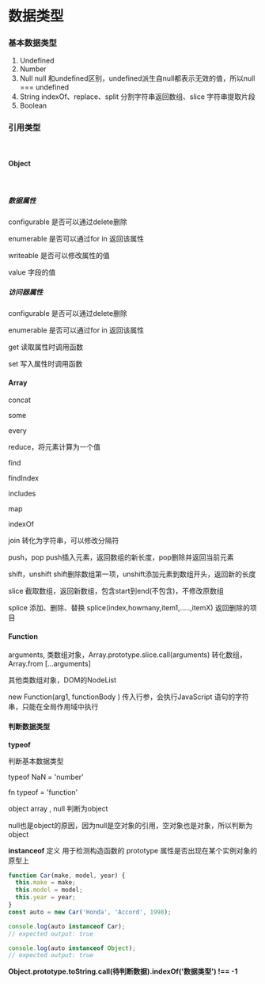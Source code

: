 # 数据类型

### 基本数据类型

1. Undefined
2. Number
3. Null   null 和undefined区别，undefined派生自null都表示无效的值，所以null === undefined
4. String   indexOf、replace、split 分割字符串返回数组、slice 字符串提取片段
5. Boolean



### 引用类型

<br/>

#### Object

<br/>

##### 数据属性

configurable 是否可以通过delete删除

enumerable 是否可以通过for in 返回该属性

writeable 是否可以修改属性的值

value 字段的值

##### 访问器属性

configurable 是否可以通过delete删除

enumerable 是否可以通过for in 返回该属性

get  读取属性时调用函数

set 写入属性时调用函数



#### Array

concat

some

every

reduce，将元素计算为一个值

find

findIndex

includes

map

indexOf

join 转化为字符串，可以修改分隔符

push，pop  push插入元素，返回数组的新长度，pop删除并返回当前元素

shift，unshift   shift删除数组第一项，unshift添加元素到数组开头，返回新的长度

slice 截取数组，返回新数组，包含start到end(不包含)，不修改原数组

splice 添加、删除、替换  splice(index,howmany,item1,.....,itemX) 返回删除的项目



#### Function

arguments, 类数组对象，Array.prototype.slice.call(arguments) 转化数组， Array.from [...arguments]

其他类数组对象，DOM的NodeList

new Function(arg1, functionBody ) 传入行参，会执行JavaScript 语句的字符串，只能在全局作用域中执行



#### 判断数据类型

**typeof**

判断基本数据类型

 typeof NaN = 'number' 

fn typeof = 'function'

object array , null 判断为object

null也是object的原因，因为null是空对象的引用，空对象也是对象，所以判断为object



**instanceof**   定义 用于检测构造函数的 prototype 属性是否出现在某个实例对象的原型上

```js
function Car(make, model, year) {
  this.make = make;
  this.model = model;
  this.year = year;
}
const auto = new Car('Honda', 'Accord', 1998);

console.log(auto instanceof Car);
// expected output: true

console.log(auto instanceof Object);
// expected output: true
```



**Object.prototype.toString.call(待判断数据).indexOf('数据类型')  !== -1**

